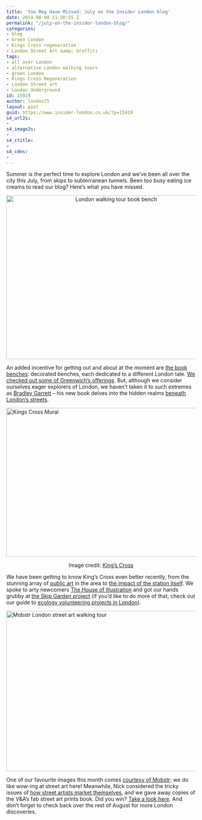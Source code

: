 ```yaml
---
title: 'You May Have Missed: July on the Insider London blog'
date: 2014-08-08 11:30:55 Z
permalink: "/july-on-the-insider-london-blog/"
categories:
- blog
- Green London
- Kings Cross regeneration
- London Street Art &amp; Graffiti
tags:
- all over London
- alternative London walking tours
- green London
- Kings Cross Regeneration
- London Street art
- London Underground
id: 15919
author: london75
layout: post
guid: https://www.insider-london.co.uk/?p=15919
s4_url2s:
-
s4_image2s:
-
s4_ctitle:
-
s4_cdes:
-
---
```


Summer is the perfect time to explore London and we&#8217;ve been all over the city this July, from skips to subterranean tunnels. Been too busy eating ice creams to read our blog? Here&#8217;s what you have missed.

<p style="text-align: center;">
  <a href="/wp-content/uploads/2014/07/London-walking-tour-book-bench.jpg"><img class="alignnone size-full wp-image-15116" src="/wp-content/uploads/2014/07/London-walking-tour-book-bench.jpg" alt="London walking tour book bench" width="569" height="436" /></a>
</p>

An added incentive for getting out and about at the moment are <a href="/londons-book-bench-art/" target="_blank">the book benches</a>: decorated benches, each dedicated to a different London tale. <a href="/londons-book-bench-art/" target="_blank">We checked out some of Greenwich&#8217;s offerings</a>. But, although we consider ourselves eager explorers of London, we haven&#8217;t taken it to such extremes as <a href="/exploring-beneath-londons-surface/" target="_blank">Bradley Garrett</a> &#8211; his new book delves into the hidden realms <a href="/exploring-beneath-londons-surface/" target="_blank">beneath London&#8217;s streets</a>.

[<img class="size-full wp-image-15795 aligncenter" src="/wp-content/uploads/2014/07/BeFunky_German-Gymnasium.jpg_mini.jpg" alt="Kings Cross Mural" width="569" height="396" />](/wp-content/uploads/2014/07/BeFunky_German-Gymnasium.jpg_mini.jpg)

<p style="text-align: center;">
  Image credit: <a href="http://www.kingscross.co.uk/" target="_blank">King&#8217;s Cross</a>
</p>

We have been getting to know King&#8217;s Cross even better recently, from the stunning array of <a href="/art-station-the-kings-cross-regeneration/">public art</a> in the area to <a href="/kings-cross-station-kings-cross-regeneration/">the impact of the station itself</a>. We spoke to arty newcomers <a href="/the-house-of-illustration-kings-cross/" target="_blank">The House of Illustration</a> and got our hands grubby at <a href="/global-generation-the-skip-garden/" >the Skip Garden project</a> (if you&#8217;d like to do more of that, check out our guide to <a href="/global-generation-the-skip-garden/" target="_blank">ecology volunteering projects in London</a>).

[<img class="size-full wp-image-15826 aligncenter" src="/wp-content/uploads/2014/07/Mobstr.jpg" alt="Mobstr London street art walking tour" width="569" height="427" />](/wp-content/uploads/2014/07/Mobstr.jpg)

One of our favourite images this month comes <a href="/oh-wow-look-its-some-street-art-by-mobstr/" target="_blank">courtesy of Mobstr</a>: we do like wow-ing at street art here! Meanwhile, Nick considered the tricky issues of <a href="/streetwise-artful-marketing/" target="_blank">how street artists market themselves</a>, and we gave away copies of the V&A&#8217;s fab street art prints book. Did you win? <a href="/the-winners-of-the-va-street-art-books/" target="_blank">Take a look here</a>. And don&#8217;t forget to check back over the rest of August for more London discoveries.
